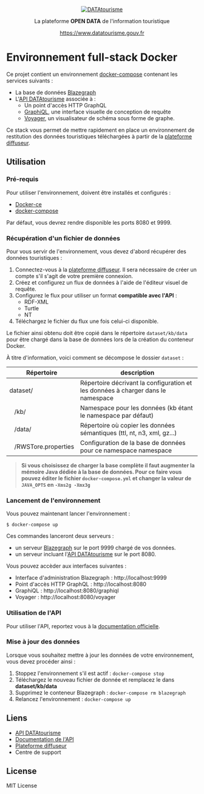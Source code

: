 
<p align="center">
  <a href="https://www.datatourisme.gouv.fr" target="_blank">
    <img alt="DATAtourisme" src="https://framagit.org/datatourisme/api/raw/master/docs/_media/logo.png">
  </a>
</p>

<p align="center">
  La plateforme <strong>OPEN DATA</strong> de l'information touristique
</p>

<p align="center"><a href="https://www.datatourisme.gouv.fr/">https://www.datatourisme.gouv.fr</a></p>


# Environnement full-stack Docker

Ce projet contient un environnement [docker-compose](https://docs.docker.com/compose/) contenant les
services suivants :

* La base de données [Blazegraph](http://www.blazegraph.com)
* L'[API DATAtourisme](https://framagit.org/datatourisme/api) associée à :
    * Un point d'accès HTTP GraphQL
    * [GraphiQL](https://github.com/graphql/graphiql), une interface visuelle de conception de requête
    * [Voyager](https://github.com/APIs-guru/graphql-voyager), un visualisateur de schéma sous forme de graphe.

Ce stack vous permet de mettre rapidement en place un environnement de restitution des données touristiques
téléchargées à partir de la [plateforme diffuseur](https://diffuseur.datatourisme.gouv.fr).

## Utilisation

### Pré-requis

Pour utiliser l'environnement, doivent être installés et configurés :

* [Docker-ce](https://docs.docker.com/engine/installation/)
* [docker-compose](https://docs.docker.com/compose/install/)

Par défaut, vous devrez rendre disponible les ports 8080 et 9999.

### Récupération d'un fichier de données

Pour vous servir de l'environnement, vous devez d'abord récupérer des données touristiques :

1. Connectez-vous à la [plateforme diffuseur](https://diffuseur.datatourisme.gouv.fr). Il sera nécessaire de
créer un compte s'il s'agit de votre première connexion.
2. Créez et configurez un flux de données à l'aide de l'éditeur visuel de requête.
3. Configurez le flux pour utiliser un format **compatible avec l'API** :
    * RDF-XML
    * Turtle
    * NT
4. Téléchargez le fichier du flux une fois celui-ci disponible.

Le fichier ainsi obtenu doit être copié dans le répertoire `dataset/kb/data` pour être chargé dans la base de
données lors de la création du conteneur Docker.

À titre d'information, voici comment se décompose le dossier `dataset` :

| Répertoire                       | description                                     |
| -------------------------------- |-------------------------------------------------|
| dataset/                         | Répertoire décrivant la configuration et les données à charger dans le namespace |
| &nbsp;&nbsp;&nbsp;/kb/           | Namespace pour les données (kb étant le namespace par défaut) |
| &nbsp;&nbsp;&nbsp;/data/         | Répertoire où copier les données sémantiques (ttl, nt, n3, xml, gz...) |
| &nbsp;&nbsp;&nbsp;/RWSTore.properties    | Configuration de la base de données pour ce namespace namespace |

> **Si vous choisissez de charger la base complète il faut augmenter la mémoire Java dédiée à la base de données. Pour ce faire vous pouvez éditer le fichier `docker-compose.yml` et changer la valeur de `JAVA_OPTS` en `-Xms2g -Xmx3g`**

### Lancement de l'environnement

Vous pouvez maintenant lancer l'environnement :

```
$ docker-compose up
```

Ces commandes lanceront deux serveurs :
 - un serveur [Blazegraph](https://www.blazegraph.com/) sur le port 9999 chargé de vos données.
 - un serveur incluant l'[API DATAtourisme](https://framagit.org/datatourisme/api) sur le port 8080.

Vous pouvez accèder aux interfaces suivantes :

* Interface d'administration Blazegraph : http://localhost:9999
* Point d'accès HTTP GraphQL : http://localhost:8080
* GraphiQL : http://localhost:8080/graphiql
* Voyager : http://localhost:8080/voyager

### Utilisation de l'API

Pour utiliser l'API, reportez vous à la [documentation officielle](https://datatourisme.frama.io/api/#/).

### Mise à jour des données

Lorsque vous souhaitez mettre à jour les données de votre environnement, vous devez procéder ainsi :

1. Stoppez l'environnement s'il est actif : `docker-compose stop`
1. Téléchargez le nouveau fichier de donnée et remplacez le dans **dataset/kb/data**
2. Supprimez le conteneur Blazegraph : `docker-compose rm blazegraph`
3. Relancez l'environnement : `docker-compose up`

## Liens

* [API DATAtourisme](https://framagit.org/datatourisme/api)
* [Documentation de l'API](https://datatourisme.frama.io/api)
* [Plateforme diffuseur](https://diffuseur.datatourisme.gouv.fr)
* Centre de support

## License

MIT License